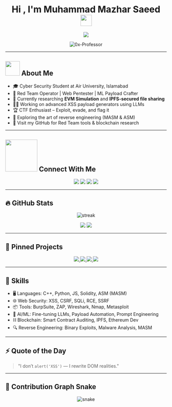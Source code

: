 <h1 align="center">Hi , I'm Muhammad Mazhar Saeed <img src="https://media.giphy.com/media/hvRJCLFzcasrR4ia7z/giphy.gif" width="35"></h1>

<p align="center">
  <a href="https://github.com/DenverCoder1/readme-typing-svg">
    <img src="https://readme-typing-svg.herokuapp.com?font=Fira+Code&color=F7F7F7&size=24&center=true&vCenter=true&width=800&height=100&lines=Cyber+Security+Engineer;Red+Team+Strategist;AI+Payload+Crafter;Blockchain+Security+Researcher;CTF+Warrior+%F0%9F%94%A5;Always+breaking+and+automating...">
  </a>
</p>

<p align="center">
  <img src="https://komarev.com/ghpvc/?username=0x-Professor&label=Profile%20views&color=0e75b6&style=flat" alt="0x-Professor" />
</p>

---

## <img src="https://raw.githubusercontent.com/7oSkaaa/7oSkaaa/main/Images/about_me.gif" width="45"> About Me

- 🎓 Cyber Security Student at Air University, Islamabad  
- 🧠 Red Team Operator | Web Pentester | ML Payload Crafter  
- 🔬 Currently researching **EVM Simulation** and **IPFS-secured file sharing**
- 👨‍💻 Working on advanced XSS payload generators using LLMs  
- 🏆 CTF Enthusiast – Exploit, evade, and flag it  
- 🔎 Exploring the art of reverse engineering (MASM & ASM)
- 🔗 Visit my GitHub for Red Team tools & blockchain research

---

## <img src="https://raw.githubusercontent.com/7oSkaaa/7oSkaaa/main/Images/Connect-with-me.gif" width="100px"> Connect With Me

<p align="center">
  <a href="mailto:mazharsaeed790@gmail.com"><img src="https://img.shields.io/badge/gmail-%23EA4335.svg?style=flat&logo=gmail&logoColor=white" /></a>
  <a href="https://github.com/0x-Professor"><img src="https://img.shields.io/badge/github-%23181717.svg?style=flat&logo=github&logoColor=white" /></a>
  <a href="https://twitter.com/professorXSS"><img src="https://img.shields.io/badge/twitter-%231DA1F2.svg?style=flat&logo=twitter&logoColor=white" /></a>
  <a href="https://t.me/xss_ninja"><img src="https://img.shields.io/badge/telegram-%2326A5E4.svg?style=flat&logo=telegram&logoColor=white" /></a>
</p>

---

## 🔥 GitHub Stats

<p align="center">
  <img src="https://github-readme-streak-stats.herokuapp.com/?user=0x-Professor&theme=tokyonight_duo" alt="streak" />
</p>

<p align="center">
  <img src="https://github-readme-stats.vercel.app/api?username=0x-Professor&show_icons=true&theme=tokyonight&hide_title=false" />
  <img src="https://github-readme-stats.vercel.app/api/top-langs/?username=0x-Professor&layout=compact&theme=tokyonight" />
</p>

---

## 🚀 Pinned Projects

<p align="center">
  <a href="https://github.com/0x-Professor/transpiler">
    <img src="https://github-readme-stats.vercel.app/api/pin/?username=0x-Professor&repo=transpiler&theme=tokyonight" />
  </a>
  <a href="https://github.com/0x-Professor/EVM-Visualizer">
    <img src="https://github-readme-stats.vercel.app/api/pin/?username=0x-Professor&repo=EVM-Visualizer&theme=tokyonight" />
  </a>
  <a href="https://github.com/0x-Professor/XSS-AI">
    <img src="https://github-readme-stats.vercel.app/api/pin/?username=0x-Professor&repo=XSS-AI&theme=tokyonight" />
  </a>
  <a href="https://github.com/0x-Professor/secure-file-sharing-ipfs">
    <img src="https://github-readme-stats.vercel.app/api/pin/?username=0x-Professor&repo=secure-file-sharing-ipfs&theme=tokyonight" />
  </a>
</p>

---

## 🧠 Skills

- 🖥️ Languages: C++, Python, JS, Solidity, ASM (MASM)
- 🌐 Web Security: XSS, CSRF, SQLi, RCE, SSRF
- 📦 Tools: BurpSuite, ZAP, Wireshark, Nmap, Metasploit
- 🧪 AI/ML: Fine-tuning LLMs, Payload Automation, Prompt Engineering
- ⛓️ Blockchain: Smart Contract Auditing, IPFS, Ethereum Dev
- 🔍 Reverse Engineering: Binary Exploits, Malware Analysis, MASM

---

## ⚡ Quote of the Day

> "I don’t `alert('XSS')` — I rewrite DOM realities."

---

## 🐍 Contribution Graph Snake

<p align="center">
  <img src="https://github.com/0x-Professor/0x-Professor/blob/output/github-contribution-grid-snake.svg" alt="snake" />
</p>
